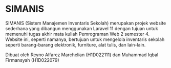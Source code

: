 # SIMANIS
SIMANIS (Sistem Manajemen Inventaris Sekolah) merupakan projek website sederhana yang dibangun menggunakan Laravel 11 dengan tujuan untuk memenuhi tugas akhir mata kuliah Pemrograman Web 2 semester 4. Website ini, seperti namanya, bertujuan untuk mengelola inventaris sekolah seperti barang-barang elektronik, furniture, alat tulis, dan lain-lain.

Dibuat oleh Reyno Alfarez Marchelian (H1D022111) dan Muhammad Iqbal Firmansyah (H1D022079)
